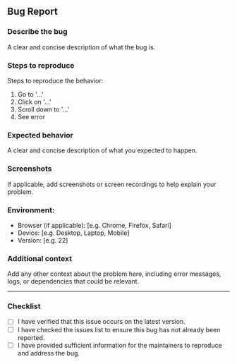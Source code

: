 ## Bug Report

### Describe the bug
A clear and concise description of what the bug is.

### Steps to reproduce
Steps to reproduce the behavior:
1. Go to '...'
2. Click on '...'
3. Scroll down to '...'
4. See error

### Expected behavior
A clear and concise description of what you expected to happen.

### Screenshots
If applicable, add screenshots or screen recordings to help explain your problem.

### Environment:
 - Browser (if applicable): [e.g. Chrome, Firefox, Safari]
 - Device: [e.g. Desktop, Laptop, Mobile]
 - Version: [e.g. 22]

### Additional context
Add any other context about the problem here, including error messages, logs, or dependencies that could be relevant.

---

### Checklist

- [ ] I have verified that this issue occurs on the latest version.
- [ ] I have checked the issues list to ensure this bug has not already been reported.
- [ ] I have provided sufficient information for the maintainers to reproduce and address the bug.
